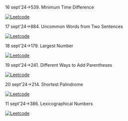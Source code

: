 16 sept'24->539. Minimum Time Difference


[![Leetcode](https://camo.githubusercontent.com/5165fca7fe088ad43f15e5de8531a550a0bfa862e500a329c8141e8eaa656cc1/68747470733a2f2f696d672e736869656c64732e696f2f62616467652f4c656574636f64652d3030303030303f7374796c653d666f722d7468652d6261646765266c6f676f3d4c656574436f6465266c6f676f436f6c6f723d23643136633036)](https://leetcode.com/problems/minimum-time-difference/description/) 


17 sept'24->884. Uncommon Words from Two Sentences

[![Leetcode](https://camo.githubusercontent.com/5165fca7fe088ad43f15e5de8531a550a0bfa862e500a329c8141e8eaa656cc1/68747470733a2f2f696d672e736869656c64732e696f2f62616467652f4c656574636f64652d3030303030303f7374796c653d666f722d7468652d6261646765266c6f676f3d4c656574436f6465266c6f676f436f6c6f723d23643136633036)](https://leetcode.com/problems/uncommon-words-from-two-sentences/description/) 


18 sept'24->179. Largest Number

[![Leetcode](https://camo.githubusercontent.com/5165fca7fe088ad43f15e5de8531a550a0bfa862e500a329c8141e8eaa656cc1/68747470733a2f2f696d672e736869656c64732e696f2f62616467652f4c656574636f64652d3030303030303f7374796c653d666f722d7468652d6261646765266c6f676f3d4c656574436f6465266c6f676f436f6c6f723d23643136633036)](https://leetcode.com/problems/largest-number/description/) 

19 sept'24->241. Different Ways to Add Parentheses

[![Leetcode](https://camo.githubusercontent.com/5165fca7fe088ad43f15e5de8531a550a0bfa862e500a329c8141e8eaa656cc1/68747470733a2f2f696d672e736869656c64732e696f2f62616467652f4c656574636f64652d3030303030303f7374796c653d666f722d7468652d6261646765266c6f676f3d4c656574436f6465266c6f676f436f6c6f723d23643136633036)](https://leetcode.com/problems/different-ways-to-add-parentheses/description/) 


20 sept'24->214. Shortest Palindrome

[![Leetcode](https://camo.githubusercontent.com/5165fca7fe088ad43f15e5de8531a550a0bfa862e500a329c8141e8eaa656cc1/68747470733a2f2f696d672e736869656c64732e696f2f62616467652f4c656574636f64652d3030303030303f7374796c653d666f722d7468652d6261646765266c6f676f3d4c656574436f6465266c6f676f436f6c6f723d23643136633036)](https://leetcode.com/problems/shortest-palindrome/description/) 

11 sept'24->386. Lexicographical Numbers

[![Leetcode](https://camo.githubusercontent.com/5165fca7fe088ad43f15e5de8531a550a0bfa862e500a329c8141e8eaa656cc1/68747470733a2f2f696d672e736869656c64732e696f2f62616467652f4c656574636f64652d3030303030303f7374796c653d666f722d7468652d6261646765266c6f676f3d4c656574436f6465266c6f676f436f6c6f723d23643136633036)](https://leetcode.com/problems/lexicographical-numbers/description/) 
